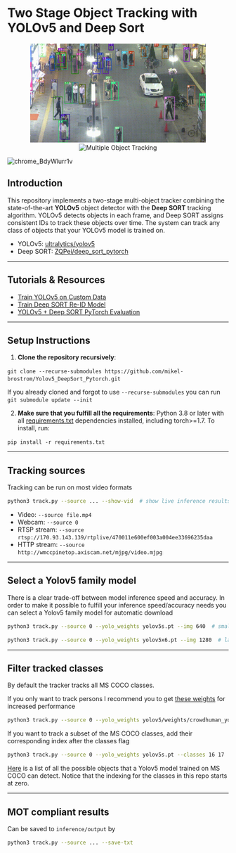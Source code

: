 # Two Stage Object Tracking with YOLOv5 and Deep Sort

<div align="center">
  <p>
    <img src="MOT16_eval/track_pedestrians.gif" width="400" alt="Pedestrian Tracking"/> 
    <img src="MOT16_eval/track_all.gif" width="400" alt="Multiple Object Tracking"/>
  </p>
</div>
<img width="1920" height="945" alt="chrome_BdyWlurr1v" src="https://github.com/user-attachments/assets/4f1ba442-c3e9-4f66-ae83-aaece5cfb8c1" />

## Introduction

This repository implements a two-stage multi-object tracker combining the state-of-the-art **YOLOv5** object detector with the **Deep SORT** tracking algorithm. YOLOv5 detects objects in each frame, and Deep SORT assigns consistent IDs to track these objects over time. The system can track any class of objects that your YOLOv5 model is trained on.

- YOLOv5: [ultralytics/yolov5](https://github.com/ultralytics/yolov5)
- Deep SORT: [ZQPei/deep_sort_pytorch](https://github.com/ZQPei/deep_sort_pytorch)

---

## Tutorials & Resources

- [Train YOLOv5 on Custom Data](https://github.com/ultralytics/yolov5/wiki/Train-Custom-Data)  
- [Train Deep SORT Re-ID Model](https://github.com/ZQPei/deep_sort_pytorch#training-the-re-id-model)  
- [YOLOv5 + Deep SORT PyTorch Evaluation](https://github.com/mikel-brostrom/Yolov5_DeepSort_Pytorch/wiki/Evaluation)

---

## Setup Instructions

1. **Clone the repository recursively**:

`git clone --recurse-submodules https://github.com/mikel-brostrom/Yolov5_DeepSort_Pytorch.git`

If you already cloned and forgot to use `--recurse-submodules` you can run `git submodule update --init`

2. **Make sure that you fulfill all the requirements**: Python 3.8 or later with all [requirements.txt](https://github.com/mikel-brostrom/Yolov5_DeepSort_Pytorch/blob/master/requirements.txt) dependencies installed, including torch>=1.7. To install, run:

`pip install -r requirements.txt`

---

## Tracking sources

Tracking can be run on most video formats

```bash
python3 track.py --source ... --show-vid  # show live inference results as well
```

- Video:  `--source file.mp4`
- Webcam:  `--source 0`
- RTSP stream:  `--source rtsp://170.93.143.139/rtplive/470011e600ef003a004ee33696235daa`
- HTTP stream:  `--source http://wmccpinetop.axiscam.net/mjpg/video.mjpg`

---

## Select a Yolov5 family model

There is a clear trade-off between model inference speed and accuracy. In order to make it possible to fulfill your inference speed/accuracy needs
you can select a Yolov5 family model for automatic download

```bash
python3 track.py --source 0 --yolo_weights yolov5s.pt --img 640  # smallest yolov5 family model
```

```bash
python3 track.py --source 0 --yolo_weights yolov5x6.pt --img 1280  # largest yolov5 family model
```

---

## Filter tracked classes

By default the tracker tracks all MS COCO classes.

If you only want to track persons I recommend you to get [these weights](https://drive.google.com/file/d/1gglIwqxaH2iTvy6lZlXuAcMpd_U0GCUb/view?usp=sharing) for increased performance

```bash
python3 track.py --source 0 --yolo_weights yolov5/weights/crowdhuman_yolov5m.pt --classes 0  # tracks persons, only
```

If you want to track a subset of the MS COCO classes, add their corresponding index after the classes flag

```bash
python3 track.py --source 0 --yolo_weights yolov5s.pt --classes 16 17  # tracks cats and dogs, only
```

[Here](https://tech.amikelive.com/node-718/what-object-categories-labels-are-in-coco-dataset/) is a list of all the possible objects that a Yolov5 model trained on MS COCO can detect. Notice that the indexing for the classes in this repo starts at zero.

---

## MOT compliant results

Can be saved to `inference/output` by 

```bash
python3 track.py --source ... --save-txt
```

